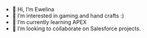 - 👋 Hi, I’m Ewelina
- 👀 I’m interested in gaming and hand crafts :)
- 🌱 I’m currently learning APEX
- 💞️ I’m looking to collaborate on Salesforce projects.

<!---
EveTroy/EveTroy is a ✨ special ✨ repository because its `README.md` (this file) appears on your GitHub profile.
You can click the Preview link to take a look at your changes.
--->
